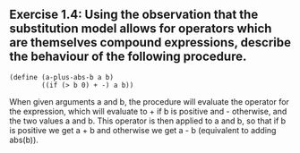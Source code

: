 ## Exercise 1.4: Using the observation that the substitution model allows for operators which are themselves compound expressions, describe the behaviour of the following procedure.  
```
(define (a-plus-abs-b a b)
        ((if (> b 0) + -) a b))
```
When given arguments a and b, the procedure will evaluate the operator for the expression, which will evaluate to + if b is positive and - otherwise, and the two values a and b. This operator is then applied to a and b, so that if b is positive we get a + b and otherwise we get a - b (equivalent to adding abs(b)).
